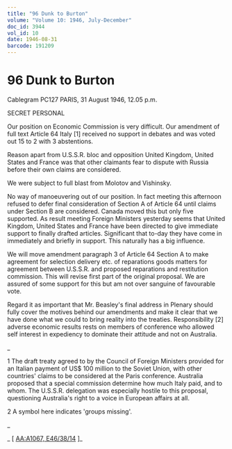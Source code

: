 ```yaml
---
title: "96 Dunk to Burton"
volume: "Volume 10: 1946, July-December"
doc_id: 3944
vol_id: 10
date: 1946-08-31
barcode: 191209
---
```


# 96 Dunk to Burton

Cablegram PC127 PARIS, 31 August 1946, 12.05 p.m.

SECRET PERSONAL

Our position on Economic Commission is very difficult. Our amendment of full text Article 64 Italy [1] received no support in debates and was voted out 15 to 2 with 3 abstentions.

Reason apart from U.S.S.R. bloc and opposition United Kingdom, United States and France was that other claimants fear to dispute with Russia before their own claims are considered.

We were subject to full blast from Molotov and Vishinsky.

No way of manoeuvering out of our position. In fact meeting this afternoon refused to defer final consideration of Section A of Article 64 until claims under Section B are considered. Canada moved this but only five supported. As result meeting Foreign Ministers yesterday seems that United Kingdom, United States and France have been directed to give immediate support to finally drafted articles. Significant that to-day they have come in immediately and briefly in support. This naturally has a big influence.

We will move amendment paragraph 3 of Article 64 Section A to make agreement for selection delivery etc. of reparations goods matters for agreement between U.S.S.R. and proposed reparations and restitution commission. This will revise first part of the original proposal. We are assured of some support for this but am not over sanguine of favourable vote.

Regard it as important that Mr. Beasley's final address in Plenary should fully cover the motives behind our amendments and make it clear that we have done what we could to bring reality into the treaties. Responsibility [2] adverse economic results rests on members of conference who allowed self interest in expediency to dominate their attitude and not on Australia.

_

1 The draft treaty agreed to by the Council of Foreign Ministers provided for an Italian payment of US$ 100 million to the Soviet Union, with other countries' claims to be considered at the Paris conference. Australia proposed that a special commission determine how much Italy paid, and to whom. The U.S.S.R. delegation was especially hostile to this proposal, questioning Australia's right to a voice in European affairs at all.

2 A symbol here indicates 'groups missing'.

_

_ [ [AA:A1067, E46/38/14](http://www.naa.gov.au/cgi-bin/Search?O=I&Number=191209) ]_

